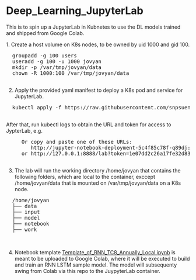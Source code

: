 # Deep_Learning_JupyterLab
This is to spin up a JupyterLab in Kubnetes to use the DL models trained and shipped from Google Colab.
<p>
  1.  Create a host volume on K8s nodes, to be owned by uid 1000 and gid 100.
  <pre>
  groupadd -g 100 users
  useradd -g 100 -u 1000 jovyan
  mkdir -p /var/tmp/jovyan/data
  chown -R 1000:100 /var/tmp/jovyan/data
  </pre>
  
  2.  Apply the provided yaml manifest to deploy a K8s pod and service for JupyterLab.
  <pre>
  kubectl apply -f https://raw.githubusercontent.com/snpsuen/Deep_Learning_JupyterLab/main/script/jupyter-notebook.yaml
  </pre>
  After that, run kubectl logs to obtain the URL and token for access to JypterLab, e.g.
  <pre>
     Or copy and paste one of these URLs:
        http://jupyter-notebook-deployment-5c4f85c78f-q89dj:8888/lab?token=1e07dd2c26a17fe32d835c8469912cba485f32e5e2ee7bda
     or http://127.0.0.1:8888/lab?token=1e07dd2c26a17fe32d835c8469912cba485f32e5e2ee7bda
  </pre>
 
  3.  The lab will run the working directory /home/jovyan that contains the following folders, which are local to the container, exccept /home/jovyan/data that is mounted on /var/tmp/jovyan/data on a K8s node.
  <pre>
  /home/jovyan
  ├── data
  ├── input
  ├── model
  ├── notebook
  ├── work <br>
  </pre>

4. Notebook template [Template_of_RNN_TC8_Annually_Local.ipynb](https://github.com/snpsuen/Deep_Learning_JupyterLab/blob/main/script/Template_of_RNN_TC8_Annually_Local.ipynb) is meant to be uploaded to Google Colab, where it will be executed to build and train an RNN LSTM sample model. The model will subsequenty swing from Colab via this repo to the JuypyterLab container.

